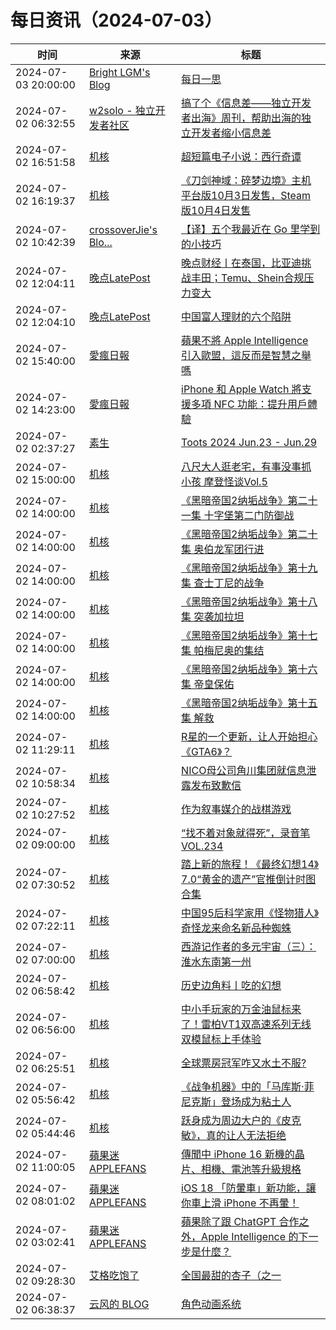 ﻿# 每日资讯（2024-07-03）

|时间|来源|标题|
|---|---|---|
|2024-07-03 20:00:00|[Bright LGM's Blog](https://brightliao.com/atom.xml)|[每日一思](http://brightliao.com/2024/07/03/daily-thoughts/)|
|2024-07-02 06:32:55|[w2solo - 独立开发者社区](https://w2solo.com/topics/feed)|[搞了个《信息差——独立开发者出海》周刊，帮助出海的独立开发者缩小信息差](https://w2solo.com/topics/4737)|
|2024-07-02 16:51:58|[机核](https://www.gcores.com/rss)|[超短篇电子小说：西行奇谭](https://www.gcores.com/articles/184383)|
|2024-07-02 16:19:37|[机核](https://www.gcores.com/rss)|[《刀剑神域：碎梦边境》主机平台版10月3日发售，Steam版10月4日发售](https://www.gcores.com/articles/184382)|
|2024-07-02 10:42:39|[crossoverJie's Blo...](https://crossoverjie.top/atom.xml)|[【译】五个我最近在 Go 里学到的小技巧](http://crossoverjie.top/2024/07/02/ob/go-5-tips/)|
|2024-07-02 12:04:11|[晚点LatePost](https://feedpress.me/wx-postlate)|[​晚点财经丨在泰国，比亚迪挑战丰田；Temu、Shein合规压力变大](http://mp.weixin.qq.com/s?__biz=MzU3Mjk1OTQ0Ng%3D%3D&mid=2247517711&idx=2&sn=9db2ce32019327cfc181beb375bd602a)|
|2024-07-02 12:04:10|[晚点LatePost](https://feedpress.me/wx-postlate)|[中国富人理财的六个陷阱](http://mp.weixin.qq.com/s?__biz=MzU3Mjk1OTQ0Ng%3D%3D&mid=2247517711&idx=1&sn=65bebe4d53d103cb70ff96479179c85e)|
|2024-07-02 15:40:00|[愛瘋日報](http://www.iphonetaiwan.org/feeds/posts/default)|[蘋果不將 Apple Intelligence 引入歐盟，這反而是智慧之舉嗎](https://www.iphonetaiwan.org/2024/07/apple-eu-ai-decision-reaction.html)|
|2024-07-02 14:23:00|[愛瘋日報](http://www.iphonetaiwan.org/feeds/posts/default)|[iPhone 和 Apple Watch 將支援多項 NFC 功能：提升用戶體驗](https://www.iphonetaiwan.org/2024/07/iphone-apple-watch-nfc-multi-function.html)|
|2024-07-02 02:37:27|[素生](http://z.arlmy.me/atom.xml)|[Toots 2024 Jun.23 - Jun.29](http://z.arlmy.me/posts/MastodonArchives/2024/MastodonTootsArchives_20240629/)|
|2024-07-02 15:00:00|[机核](https://www.gcores.com/rss)|[八尺大人逛老宅，有事没事抓小孩 摩登怪谈Vol.5](https://www.gcores.com/radios/184277)|
|2024-07-02 14:00:00|[机核](https://www.gcores.com/rss)|[《黑暗帝国2纳垢战争》第二十一集 十字堡第二门防御战](https://www.gcores.com/radios/183913)|
|2024-07-02 14:00:00|[机核](https://www.gcores.com/rss)|[《黑暗帝国2纳垢战争》第二十集 奥伯龙军团行进](https://www.gcores.com/radios/183912)|
|2024-07-02 14:00:00|[机核](https://www.gcores.com/rss)|[《黑暗帝国2纳垢战争》第十九集 查士丁尼的战争](https://www.gcores.com/radios/183911)|
|2024-07-02 14:00:00|[机核](https://www.gcores.com/rss)|[《黑暗帝国2纳垢战争》第十八集 突袭加拉坦](https://www.gcores.com/radios/183909)|
|2024-07-02 14:00:00|[机核](https://www.gcores.com/rss)|[《黑暗帝国2纳垢战争》第十七集 帕梅尼奥的集结](https://www.gcores.com/radios/183908)|
|2024-07-02 14:00:00|[机核](https://www.gcores.com/rss)|[《黑暗帝国2纳垢战争》第十六集 帝皇保佑](https://www.gcores.com/radios/183907)|
|2024-07-02 14:00:00|[机核](https://www.gcores.com/rss)|[《黑暗帝国2纳垢战争》第十五集 解救](https://www.gcores.com/radios/183906)|
|2024-07-02 11:29:11|[机核](https://www.gcores.com/rss)|[R星的一个更新，让人开始担心《GTA6》？](https://www.gcores.com/articles/184377)|
|2024-07-02 10:58:34|[机核](https://www.gcores.com/rss)|[NICO母公司角川集团就信息泄露发布致歉信](https://www.gcores.com/articles/184374)|
|2024-07-02 10:27:52|[机核](https://www.gcores.com/rss)|[作为叙事媒介的战棋游戏](https://www.gcores.com/articles/184373)|
|2024-07-02 09:00:00|[机核](https://www.gcores.com/rss)|[“找不着对象就得死”，录音笔 VOL.234](https://www.gcores.com/radios/184367)|
|2024-07-02 07:30:52|[机核](https://www.gcores.com/rss)|[踏上新的旅程！《最终幻想14》7.0“黄金的遗产”官推倒计时图合集](https://www.gcores.com/articles/184355)|
|2024-07-02 07:22:11|[机核](https://www.gcores.com/rss)|[中国95后科学家用《怪物猎人》奇怪龙来命名新品种蜘蛛](https://www.gcores.com/articles/184365)|
|2024-07-02 07:00:00|[机核](https://www.gcores.com/rss)|[西游记作者的多元宇宙（三）：淮水东南第一州](https://www.gcores.com/articles/184335)|
|2024-07-02 06:58:42|[机核](https://www.gcores.com/rss)|[历史边角料丨吃的幻想](https://www.gcores.com/articles/184358)|
|2024-07-02 06:56:00|[机核](https://www.gcores.com/rss)|[中小手玩家的万金油鼠标来了！雷柏VT1双高速系列无线双模鼠标上手体验](https://www.gcores.com/articles/184090)|
|2024-07-02 06:25:51|[机核](https://www.gcores.com/rss)|[全球票房冠军咋又水土不服?](https://www.gcores.com/videos/184357)|
|2024-07-02 05:56:42|[机核](https://www.gcores.com/rss)|[《战争机器》中的「马库斯·菲尼克斯」登场成为粘土人](https://www.gcores.com/articles/184356)|
|2024-07-02 05:44:46|[机核](https://www.gcores.com/rss)|[跃身成为周边大户的《皮克敏》，真的让人无法拒绝](https://www.gcores.com/articles/184354)|
|2024-07-02 11:00:05|[蘋果迷 APPLEFANS](https://applefans.today/feed/)|[傳聞中 iPhone 16 新機的晶片、相機、電池等升級規格](https://applefans.today/2024-07-iphone-16-chip-battery-rumors/)|
|2024-07-02 08:01:02|[蘋果迷 APPLEFANS](https://applefans.today/feed/)|[iOS 18 「防暈車」新功能，讓你車上滑 iPhone 不再暈！](https://applefans.today/2024-ios-18-iphone-vehicle-motion-cues/)|
|2024-07-02 03:02:41|[蘋果迷 APPLEFANS](https://applefans.today/feed/)|[蘋果除了跟 ChatGPT 合作之外，Apple Intelligence 的下一步是什麼？](https://applefans.today/2024-07-apple-intelligence-features-rumors/)|
|2024-07-02 09:28:30|[艾格吃饱了](https://feedpress.me/wx-aigechibaole)|[全国最甜的杏子（之一](http://mp.weixin.qq.com/s?__biz=MjM5NTYxODQyMA%3D%3D&mid=2653455516&idx=1&sn=2934780e191e58d9e539397240391a17)|
|2024-07-02 06:38:37|[云风的 BLOG](http://blog.codingnow.com/atom.xml)|[角色动画系统](https://blog.codingnow.com/2024/07/avatar_animation.html)|
